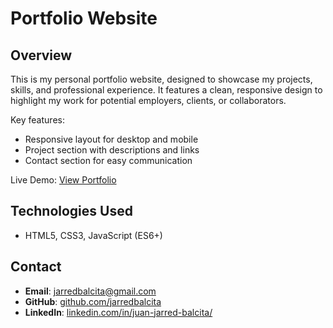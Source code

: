 # Portfolio Website

## Overview

This is my personal portfolio website, designed to showcase my projects, skills, and professional experience. It features a clean, responsive design to highlight my work for potential employers, clients, or collaborators.

Key features:
- Responsive layout for desktop and mobile
- Project section with descriptions and links
- Contact section for easy communication

Live Demo: [View Portfolio](https://juan-jarred-balcita.netlify.app/) 

## Technologies Used

- HTML5, CSS3, JavaScript (ES6+)

## Contact

- **Email**: jarredbalcita@gmail.com
- **GitHub**: [github.com/jarredbalcita](https://github.com/jarredbalcita)
- **LinkedIn**: [linkedin.com/in/juan-jarred-balcita/](https://www.linkedin.com/in/juan-jarred-balcita/)
